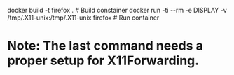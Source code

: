 docker build -t firefox . # Build constainer
docker run -ti --rm -e DISPLAY -v /tmp/.X11-unix:/tmp/.X11-unix firefox # Run container

# Note: The last command needs a proper setup for X11Forwarding.
